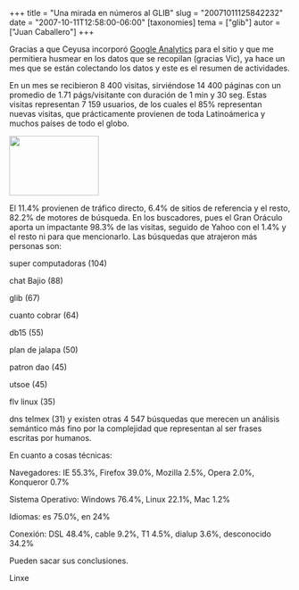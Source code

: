 +++
title = "Una mirada en números al GLIB"
slug = "20071011125842232"
date = "2007-10-11T12:58:00-06:00"
[taxonomies]
tema = ["glib"]
autor = ["Juan Caballero"]
+++

Gracias a que Ceyusa incorporó [Google
Analytics](http://www.google.com/analytics/home) para el sitio y que me
permitiera husmear en los datos que se recopilan (gracias Vic), ya hace
un mes que se están colectando los datos y este es el resumen de
actividades.

<!-- more -->
En un mes se recibieron 8 400 visitas, sirviéndose 14 400 páginas con un
promedio de 1.71 págs/visitante con duración de 1 min y 30 seg. Estas
visitas representan 7 159 usuarios, de los cuales el 85% representan
nuevas visitas, que prácticamente provienen de toda Latinoámerica y
muchos países de todo el globo.

[<img
src="http://www.glib.org.mx/images/articles/20071011125842232_1.jpg"
width="160" height="107" />](http://www.glib.org.mx/images/articles/20071011125842232_1_original.jpg "Ver imagen sin proporción")

El 11.4% provienen de tráfico directo, 6.4% de sitios de referencia y el
resto, 82.2% de motores de búsqueda.
En los buscadores, pues el Gran Oráculo aporta un impactante 98.3% de
las visitas, seguido de Yahoo con el 1.4% y el resto ni para que
mencionarlo.
Las búsquedas que atrajeron más personas son:

super computadoras (104)

chat Bajio (88)

glib (67)

cuanto cobrar (64)

db15 (55)

plan de jalapa (50)

patron dao (45)

utsoe (45)

flv linux (35)

dns telmex (31)
y existen otras 4 547 búsquedas que merecen un análisis semántico más
fino por la complejidad que representan al ser frases escritas por
humanos.

En cuanto a cosas técnicas:

Navegadores: IE 55.3%, Firefox 39.0%, Mozilla 2.5%, Opera 2.0%,
Konqueror 0.7%

Sistema Operativo: Windows 76.4%, Linux 22.1%, Mac 1.2%

Idiomas: es 75.0%, en 24%

Conexión: DSL 48.4%, cable 9.2%, T1 4.5%, dialup 3.6%, desconocido 34.2%

Pueden sacar sus conclusiones.

Linxe
